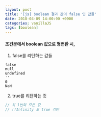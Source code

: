 ```yaml
---
layout: post
title: '[js] boolean 결과 값이 false 인 값들'
date: 2018-04-09 14:00:00 +0900
categories: vanillaJS
tags: [boolean]
---
```


#### 조건문에서 boolean 값으로 형변환 시,

1. false를 리턴하는 값들

```
false
null
undefined
''
0
NaN
```

2. true를 리턴하는 것

```js
// 위 1번외 모든 값
// !!Infinity 도 true 리턴
```
